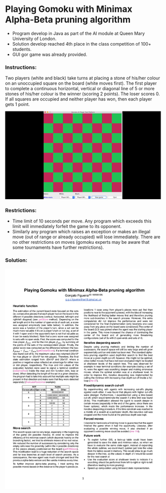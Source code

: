 # Playing Gomoku with Minimax Alpha-Beta pruning algorithm
- Program develop in Java as part of the AI module at Queen Mary University of London.
- Solution develop reached 4th place in the class competition of 100+ students.
- GUI gor game was already provided.

### Instructions:
Two players (white and black) take turns at placing a stone of his/her colour on an unoccupied square on the board (white moves first). The first player to complete a continuous horizontal, vertical or diagonal line of 5 or more stones of his/her colour is the winner (scoring 2 points). The loser scores 0. If all squares are occupied and neither player has won, then each player gets 1 point.

![](demo.gif)

### Restrictions:
- Time limit of 10 seconds per move. Any program which exceeds this limit will immediately forfeit the game to its opponent. 
- Similarly any program which raises an exception or makes an illegal move (out of range or already occupied) will lose immediately. There are no other restrictions on moves (gomoku experts may be aware that some tournaments have further restrictions).

### Solution:
![](Report.png)
